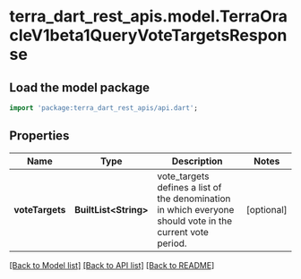# terra_dart_rest_apis.model.TerraOracleV1beta1QueryVoteTargetsResponse

## Load the model package
```dart
import 'package:terra_dart_rest_apis/api.dart';
```

## Properties
Name | Type | Description | Notes
------------ | ------------- | ------------- | -------------
**voteTargets** | **BuiltList&lt;String&gt;** | vote_targets defines a list of the denomination in which everyone should vote in the current vote period. | [optional] 

[[Back to Model list]](../README.md#documentation-for-models) [[Back to API list]](../README.md#documentation-for-api-endpoints) [[Back to README]](../README.md)


